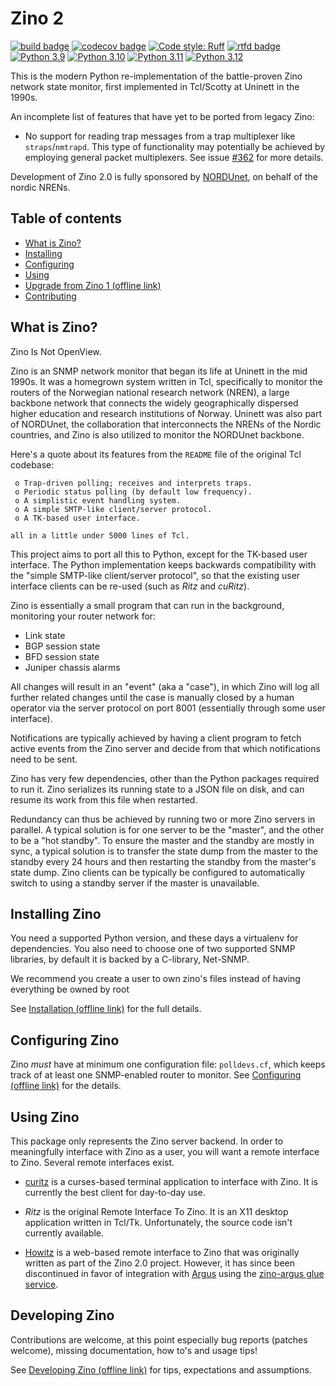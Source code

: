 # Zino 2
[![build badge](https://img.shields.io/github/actions/workflow/status/Uninett/zino/tests.yml?branch=master)](https://github.com/Uninett/zino/actions)
[![codecov badge](https://codecov.io/gh/Uninett/zino/branch/master/graph/badge.svg)](https://codecov.io/gh/Uninett/zino)
[![Code style: Ruff](https://img.shields.io/endpoint?url=https://raw.githubusercontent.com/astral-sh/ruff/main/assets/badge/v2.json)](https://github.com/astral-sh/ruff)
[![rtfd badge](https://app.readthedocs.org/projects/zino/badge/?version=latest&style=flat)](https://zino.readthedocs.io/en/latest/)
[![Python 3.9](https://img.shields.io/badge/python-3.9-blue.svg)](https://www.python.org/downloads/release/python-3922/)
[![Python 3.10](https://img.shields.io/badge/python-3.10-blue.svg)](https://www.python.org/downloads/release/python-31018/)
[![Python 3.11](https://img.shields.io/badge/python-3.11-blue.svg)](https://www.python.org/downloads/release/python-31113/)
[![Python 3.12](https://img.shields.io/badge/python-3.12-blue.svg)](https://www.python.org/downloads/release/python-31211/)

This is the modern Python re-implementation of the battle-proven Zino network
state monitor, first implemented in Tcl/Scotty at Uninett in the 1990s.

An incomplete list of features that have yet to be ported from legacy Zino:

- No support for reading trap messages from a trap multiplexer like
  `straps`/`nmtrapd`.  This type of functionality may potentially be achieved
  by employing general packet multiplexers.  See issue
  [#362](https://github.com/Uninett/zino/issues/362) for more details.

Development of Zino 2.0 is fully sponsored by [NORDUnet](https://nordu.net/),
on behalf of the nordic NRENs.

## Table of contents

- [What is Zino?](#what-is-zino)
- [Installing](#installing-zino)
- [Configuring](#configuring-zino)
- [Using](#using-zino)
- [Upgrade from Zino 1 (offline link)](docs/howtos/upgrade-from-zino-1.rst)
- [Contributing](#developing-zino)

## What is Zino?

Zino Is Not OpenView.

Zino is an SNMP network monitor that began its life at Uninett in the mid
1990s.  It was a homegrown system written in Tcl, specifically to monitor the
routers of the Norwegian national research network (NREN), a large backbone
network that connects the widely geographically dispersed higher education and
research institutions of Norway.  Uninett was also part of NORDUnet, the
collaboration that interconnects the NRENs of the Nordic countries, and Zino
is also utilized to monitor the NORDUnet backbone.

Here's a quote about its features from the `README` file of the original Tcl
codebase:

```
 o Trap-driven polling; receives and interprets traps.
 o Periodic status polling (by default low frequency).
 o A simplistic event handling system.
 o A simple SMTP-like client/server protocol.
 o A TK-based user interface.

all in a little under 5000 lines of Tcl.
```

This project aims to port all this to Python, except for the TK-based user
interface.  The Python implementation keeps backwards compatibility with the
"simple SMTP-like client/server protocol", so that the existing user interface
clients can be re-used (such as *Ritz* and *cuRitz*).

Zino is essentially a small program that can run in the background, monitoring
your router network for:

- Link state
- BGP session state
- BFD session state
- Juniper chassis alarms

All changes will result in an "event" (aka a "case"), in which Zino will log
all further related changes until the case is manually closed by a human
operator via the server protocol on port 8001 (essentially through some user
interface).

Notifications are typically achieved by having a client program to fetch active
events from the Zino server and decide from that which notifications need to be
sent.

Zino has very few dependencies, other than the Python packages required to run
it.  Zino serializes its running state to a JSON file on disk, and can resume
its work from this file when restarted.

Redundancy can thus be achieved by running two or more Zino servers in
parallel.  A typical solution is for one server to be the "master", and the
other to be a "hot standby".  To ensure the master and the standby are mostly
in sync, a typical solution is to transfer the state dump from the master to
the standby every 24 hours and then restarting the standby from the master's
state dump.  Zino clients can be typically be configured to automatically
switch to using a standby server if the master is unavailable.

## Installing Zino

You need a supported Python version, and these days a virtualenv for
dependencies. You also need to choose one of two supported SNMP libraries, by
default it is backed by a C-library, Net-SNMP.

We recommend you create a user to own zino's files instead of
having everything be owned by root

See [Installation (offline
link)](docs/installation.rst) for the full details.

## Configuring Zino

Zino *must* have at minimum one configuration file: ``polldevs.cf``, which
keeps track of at least one SNMP-enabled router to monitor. See [Configuring
(offline link)](docs/configuration.rst) for the details.

## Using Zino

This package only represents the Zino server backend. In order to meaningfully
interface with Zino as a user, you will want a remote interface to
Zino. Several remote interfaces exist.

* [curitz](https://github.com/Uninett/curitz) is a curses-based terminal
  application to interface with Zino. It is currently the best client for
  day-to-day use.

* *Ritz* is the original Remote Interface To Zino. It is an X11 desktop
  application written in Tcl/Tk. Unfortunately, the source code isn't currently
  available.

* [Howitz](https://github.com/Uninett/howitz) is a web-based remote interface
  to Zino that was originally written as part of the Zino 2.0 project. However,
  it has since been discontinued in favor of integration with
  [Argus](http://github.com/Uninett/Argus) using the
  [zino-argus glue service](https://github.com/Uninett/zino-argus-glue).


## Developing Zino

Contributions are welcome, at this point especially bug reports (patches
welcome), missing documentation, how to's and usage tips!

See [Developing Zino (offline link)](docs/development.rst) for
tips, expectations and assumptions.
